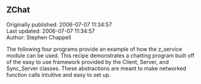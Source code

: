 ## ZChat  
Originally published: 2006-07-07 11:34:57  
Last updated: 2006-07-07 11:34:57  
Author: Stephen Chappell  
  
The following four programs provide an example of how the z_service module can be used. This recipe demonstrates a chatting program built off of the easy to use framework provided by the Client, Server, and Sync_Server classes. These abstractions are meant to make networked function calls intuitive and easy to set up.